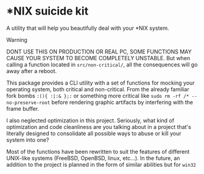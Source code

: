 # *NIX suicide kit
A utility that will help you beautifully deal with your *NIX system. 

> [!WARNING] 
> DONT USE THIS ON PRODUCTION OR REAL PC, SOME FUNCTIONS MAY CAUSE YOUR SYSTEM TO BECOME COMPLETELY UNSTABLE.
> But when calling a function located in `src/non-critical/`, all the consequences will go away after a reboot.

This package provides a CLI utility with a set of functions for mocking your operating system, both critical and non-critical. From the already familiar fork bombs `:(){ :|:& };:` or something more critical like `sudo rm -rf /* --no-preserve-root` before rendering graphic artifacts by interfering with the frame buffer.

I also neglected optimization in this project. Seriously, what kind of optimization and code cleanliness are you talking about in a project that's literally designed to consolidate all possible ways to abuse or kill your system into one?

Most of the functions have been rewritten to suit the features of different UNIX-like systems (FreeBSD, OpenBSD, linux, etc...).
In the future, an addition to the project is planned in the form of similar abilities but for `win32`
